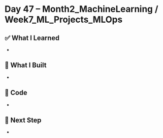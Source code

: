 # Day 47 – Month2_MachineLearning / Week7_ML_Projects_MLOps

## ✅ What I Learned
- 

## 🔨 What I Built
- 

## 📂 Code
- 

## 🎯 Next Step
- 
